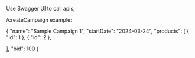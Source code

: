 Use Swagger UI to call apis,

/createCampaign example:

{
  "name": "Sample Campaign 1",
  "startDate": "2024-03-24",
  "products": [
    {
      "id": 1
    },
    {
      "id": 2
    },

  ],
  "bid": 100
}
